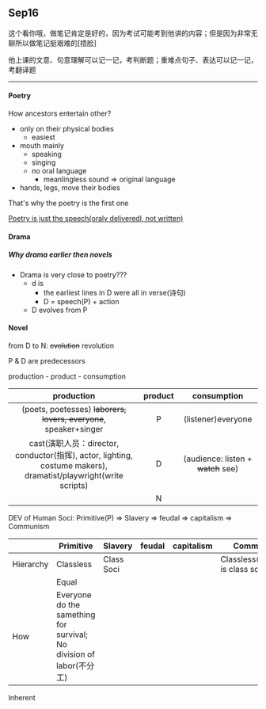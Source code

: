 ## Sep16

这个看你哦，做笔记肯定是好的，因为考试可能考到他讲的内容；但是因为非常无聊所以做笔记挺艰难的[捂脸]

他上课的文意、句意理解可以记一记，考判断题；重难点句子、表达可以记一记，考翻译题

---

#### Poetry

How ancestors entertain other?

* only on their physical bodies
  * easiest
* mouth mainly
  * speaking
  * singing
  * no oral language
    * meanlingless sound $\Longrightarrow$ original language
* hands, legs, move their bodies

That's why the poetry is the first one

<u>Poetry is just the speech(oraly deliveredl, not written)</u>



#### Drama

##### Why drama earlier then novels

* Drama is very close to poetry???
  * d is 
    * the earliest lines in D were all in verse(诗句)
    * D = speech(P) + action
  * D evolves from P



#### Novel

from D to N: ~~evolution~~ revolution

P & D are predecessors 



production - product - consumption

|                          production                          | product |            consumption             |
| :----------------------------------------------------------: | :-----: | :--------------------------------: |
| (poets, poetesses) ~~laborers, lovers, everyone~~, speaker+singer |    P    |         (listener)everyone         |
| cast(演职人员：director, conductor(指挥), actor, lighting, costume makers), dramatist/playwright(write scripts) |    D    | (audience: listen + ~~watch~~ see) |
|                                                              |    N    |                                    |



DEV of Human Soci: Primitive(P) $\Longrightarrow$ Slavery $\Longrightarrow$ feudal $\Longrightarrow$ capitalism $\Longrightarrow$ Communism 

|           | Primitive                                                    | Slavery    | feudal | capitalism | Communism                          |
| --------- | ------------------------------------------------------------ | ---------- | ------ | ---------- | ---------------------------------- |
| Hierarchy | Classless                                                    | Class Soci |        |            | Classless(Socialism is class soci) |
|           | Equal                                                        |            |        |            |                                    |
| How       | Everyone do the samething for survival; No division of labor(不分工) |            |        |            |                                    |

Inherent
